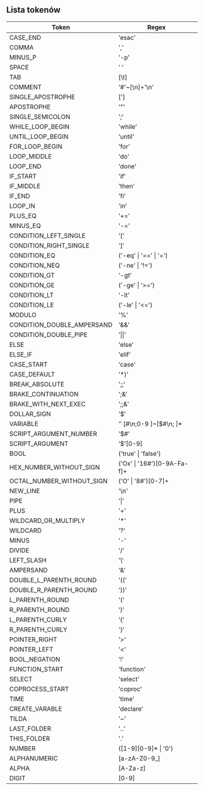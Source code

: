 ## Lista tokenów

| Token                      | Regex                                 |
|----------------------------|---------------------------------------|
| CASE_END                   | 'esac'                                |
| COMMA                      | ','                                   |
| MINUS_P                    | '-p'                                  |
| SPACE                      | ' '                                   |
| TAB                        | [\t]                                  |
| COMMENT                    | '#'~[\n]+'\n'                         |
| SINGLE_APOSTROPHE          | [']                                   |
| APOSTROPHE                 | '"'                                   |
| SINGLE_SEMICOLON           | ';'                                   |
| WHILE_LOOP_BEGIN           | 'while'                               |
| UNTIL_LOOP_BEGIN           | 'until'                               |
| FOR_LOOP_BEGIN             | 'for'                                 |
| LOOP_MIDDLE                | 'do'                                  |
| LOOP_END                   | 'done'                                |
| IF_START                   | 'if'                                  |
| IF_MIDDLE                  | 'then'                                |
| IF_END                     | 'fi'                                  |
| LOOP_IN                    | 'in'                                  |
| PLUS_EQ                    | '+='                                  |
| MINUS_EQ                   | '-='                                  |
| CONDITION_LEFT_SINGLE      | '['                                   |
| CONDITION_RIGHT_SINGLE     | ']'                                   |
| CONDITION_EQ               | ('-eq' &#124; '==' &#124; '=')        |
| CONDITION_NEQ              | ('-ne' &#124; '!=')                   |
| CONDITION_GT               | '-gt'                                 |
| CONDITION_GE               | ('-ge' &#124; '>=')                   |
| CONDITION_LT               | '-lt'                                 |
| CONDITION_LE               | ('-le' &#124; '<=')                   |
| MODULO                     | '%'                                   |
| CONDITION_DOUBLE_AMPERSAND | '&&'                                  |
| CONDITION_DOUBLE_PIPE      | '&#124;&#124;'                        |
| ELSE                       | 'else'                                |
| ELSE_IF                    | 'elif'                                |
| CASE_START                 | 'case'                                |
| CASE_DEFAULT               | '*)'                                  |
| BREAK_ABSOLUTE             | ';;'                                  |
| BRAKE_CONTINUATION         | ';&'                                  |
| BRAKE_WITH_NEXT_EXEC       | ';;&'                                 |
| DOLLAR_SIGN                | '$'                                   |
| VARIABLE                   | '$'~[$#\n;0-9 ]~[$#\n; ]*             |
| SCRIPT_ARGUMENT_NUMBER     | '$#'                                  |
| SCRIPT_ARGUMENT            | '$'[0-9]                              |
| BOOL                       | ('true' &#124; 'false')               |
| HEX_NUMBER_WITHOUT_SIGN    | ('Ox' &#124; '16#')[0-9A-Fa-f]+       |
| OCTAL_NUMBER_WITHOUT_SIGN  | ('O' &#124; '8#')[0-7]+               |
| NEW_LINE                   | '\n'                                  |
| PIPE                       | '&#124;'                              |
| PLUS                       | '+'                                   |
| WILDCARD_OR_MULTIPLY       | '*'                                   |
| WILDCARD                   | '?'                                   |
| MINUS                      | '-'                                   |
| DIVIDE                     | '/'                                   |
| LEFT_SLASH                 | '\\'                                  |
| AMPERSAND                  | '&'                                   |
| DOUBLE_L_PARENTH_ROUND     | '(('                                  |
| DOUBLE_R_PARENTH_ROUND     | '))'                                  |
| L_PARENTH_ROUND            | '('                                   |
| R_PARENTH_ROUND            | ')'                                   |
| L_PARENTH_CURLY            | '{'                                   |
| R_PARENTH_CURLY            | '}'                                   |
| POINTER_RIGHT              | '>'                                   |
| POINTER_LEFT               | '<'                                   |
| BOOL_NEGATION              | '!'                                   |
| FUNCTION_START             | 'function'                            |
| SELECT                     | 'select'                              |
| COPROCESS_START            | 'coproc'                              |
| TIME                       | 'time'                                |
| CREATE_VARABLE             | 'declare'                             |
| TILDA                      | '~'                                   |
| LAST_FOLDER                | '..'                                  |
| THIS_FOLDER                | '.'                                   |
| NUMBER                     | ([1-9][0-9]*              &#124; '0') |
| ALPHANUMERIC               | [a-zA-Z0-9_]                          |
| ALPHA                      | [A-Za-z]                              |
| DIGIT                      | [0-9]                                 |
